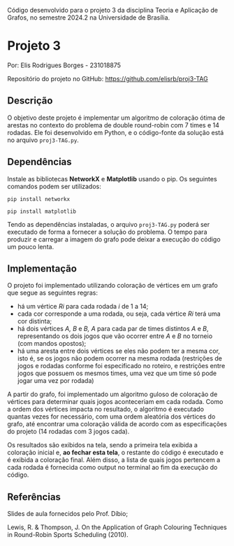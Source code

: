 Código desenvolvido para o projeto 3 da disciplina Teoria e Aplicação de Grafos, no semestre 2024.2 na Universidade de Brasília.

# Projeto 3

Por: Elis Rodrigues Borges - 231018875

Repositório do projeto no GitHub: https://github.com/elisrb/proj3-TAG

## Descrição

O objetivo deste projeto é implementar um algoritmo de coloração ótima de arestas no contexto do problema de double round-robin com 7 times e 14 rodadas. Ele foi desenvolvido em Python, e o código-fonte da solução está no arquivo ```proj3-TAG.py```.

## Dependências

Instale as bibliotecas **NetworkX** e **Matplotlib** usando o pip. Os seguintes comandos podem ser utilizados:

```pip install networkx```

```pip install matplotlib```

Tendo as dependências instaladas, o arquivo ```proj3-TAG.py``` poderá ser executado de forma a fornecer a solução do problema. O tempo para produzir e carregar a imagem do grafo pode deixar a execução do código um pouco lenta.

## Implementação

O projeto foi implementado utilizando coloração de vértices em um grafo que segue as seguintes regras:

- há um vértice *Ri* para cada rodada *i* de 1 a 14;
- cada cor corresponde a uma rodada, ou seja, cada vértice *Ri* terá uma cor distinta;
- há dois vértices *A, B* e *B, A* para cada par de times distintos *A* e *B*, representando os dois jogos que vão ocorrer entre *A* e *B* no torneio (com mandos opostos);
- há uma aresta entre dois vértices se eles não podem ter a mesma cor, isto é, se os jogos não podem ocorrer na mesma rodada (restrições de jogos e rodadas conforme foi especificado no roteiro, e restrições entre jogos que possuem os mesmos times, uma vez que um time só pode jogar uma vez por rodada)

A partir do grafo, foi implementado um algoritmo guloso de coloração de vértices para determinar quais jogos aconteceriam em cada rodada. Como a ordem dos vértices impacta no resultado, o algoritmo é executado quantas vezes for necessário, com uma ordem aleatória dos vértices do grafo, até encontrar uma coloração válida de acordo com as especificações do projeto (14 rodadas com 3 jogos cada).

Os resultados são exibidos na tela, sendo a primeira tela exibida a coloração inicial e, **ao fechar esta tela**, o restante do código é executado e é exibida a coloração final. Além disso, a lista de quais jogos pertencem a cada rodada é fornecida como output no terminal ao fim da execução do código.

## Referências

Slides de aula fornecidos pelo Prof. Díbio;

Lewis, R. & Thompson, J. On the Application of Graph Colouring Techniques in Round-Robin Sports Scheduling (2010).
